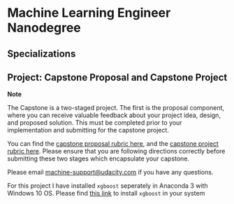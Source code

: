 # Machine Learning Engineer Nanodegree
## Specializations
## Project: Capstone Proposal and Capstone Project

**Note**

The Capstone is a two-staged project. The first is the proposal component, where you can receive valuable feedback about your project idea, design, and proposed solution. This must be completed prior to your implementation and submitting for the capstone project. 

You can find the [capstone proposal rubric here](https://review.udacity.com/#!/rubrics/410/view), and the [capstone project rubric here](https://review.udacity.com/#!/rubrics/108/view). Please ensure that you are following directions correctly before submitting these two stages which encapsulate your capstone.

Please email [machine-support@udacity.com](mailto:machine-support@udacity.com) if you have any questions.

For this project I have installed `xgboost` seperately in Anaconda 3 with Windows 10 OS.
Please find [this link](https://stackoverflow.com/questions/35139108/how-to-install-xgboost-in-anaconda-python-windows-platform) to install `xgboost` in your system
